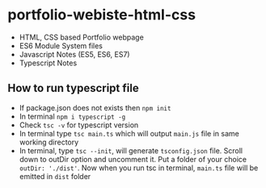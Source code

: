 # portfolio-webiste-html-css
- HTML, CSS based Portfolio webpage
- ES6 Module System files
- Javascript Notes (ES5, ES6, ES7)
- Typescript Notes

## How to run typescript file
- If package.json does not exists then `npm init`
- In terminal `npm i typescript -g`
- Check `tsc -v` for typescript version
- In terminal type `tsc main.ts` which will output `main.js` file in same working directory
- In terminal, type `tsc --init`, will generate `tsconfig.json` file. Scroll down to outDir option and uncomment it. Put a folder of your choice `outDir: './dist'`. Now when you run tsc in terminal, `main.ts` file will be emitted in `dist` folder